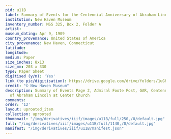```yaml
---
pid: u11B
label: Summary of Events for the Centennial Anniversary of Abraham Lincoln
institution: New Haven Museum
inventory_number: MSS 325, Box 2, Folder A
artist:
museum_dating: Apr 9, 1909
country_provenance: United States of America
city_provenance: New Haven, Connecticut
latitude:
longitude:
medium: Paper
size_inches: 8x13
size_mm: 203 x 330
type: Paper Sheet
digitised (y/n): 'Yes'
link (to pic/digitisation): https://drive.google.com/drive/folders/1uGhdY3McV104ckyrTUO_WCwga9-PDAnq?usp=sharing
credit: "© New Haven Museum"
description: Summary of Events Page 2, Admiral Foote Post, GAR, Centennial Anniversary
  of Abraham Lincoln at Center Church
comments:
order: '12'
layout: uprooted_item
collection: uprooted
thumbnail: "/img/derivatives/iiif/images/u11B/full/250,/0/default.jpg"
full: "/img/derivatives/iiif/images/u11B/full/1140,/0/default.jpg"
manifest: "/img/derivatives/iiif/u11B/manifest.json"
---
```

